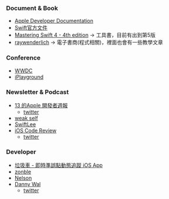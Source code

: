 ### Document & Book
- [Apple Developer Documentation](https://developer.apple.com/documentation/technologies)
- [Swift官方文件](https://www.swift.org/documentation/)
- [Mastering Swift 4 - 4th edition](https://www.amazon.com/Mastering-Swift-depth-comprehensive-programming/dp/1788477804) → 工具書，目前有出到第5版
- [raywenderlich](https://www.raywenderlich.com) → 電子書商(程式相關)，裡面也會有一些教學文章


### Conference
- [WWDC](https://developer.apple.com/wwdc21/)
- [iPlayground](https://www.youtube.com/channel/UC6HxGin9_QNfq4MxyXsekNQ)

### Newsletter & Podcast
- [13 的Apple 開發者週報](https://ethanhuang13.substack.com)
	- [twitter](https://twitter.com/ethanhuang13)
- [weak self](https://weakself.dev)
- [SwiftLee](https://www.avanderlee.com/newsletter-subscribed/)
- [iOS Code Review](]https://newsletter.ioscodereview.com)
	- [twitter](https://twitter.com/ios_code_review)

### Developer
- [垃圾車 - 即時準誤點動態追蹤 iOS App](https://twitter.com/CGJhen)
- [zonble](https://twitter.com/zonble)
- [Nelson](https://twitter.com/NelsonT)
- [Danny Wal](https://www.donnywals.com)
	- [twitter](https://twitter.com/donnywals)